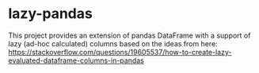 # lazy-pandas
This project provides an extension of pandas DataFrame with a support of lazy (ad-hoc calculated) columns based on the ideas from here: https://stackoverflow.com/questions/19605537/how-to-create-lazy-evaluated-dataframe-columns-in-pandas
